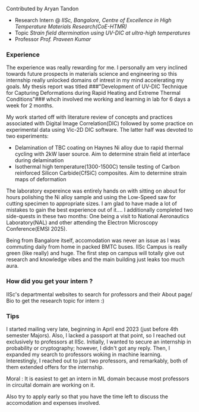 Contributed by Aryan Tandon

- Research Intern @ *IISc, Bangalore, Centre of Excellence in High Temperature Materials Research(CoE-HTMR)*
- Topic *Strain field dtermination using UV-DIC at ultra-high temperatures*
- Professor *Prof. Praveen Kumar*

### Experience
The experience was really rewarding for me. I personally am very inclined towards future prospects in materials science and engineering so this internship really unlocked domains of intrest in my mind accelerating my goals. My thesis report was titled ###"Development of UV-DIC Technique for Capturing Deformations during Rapid Heating and Extreme Thermal Conditions"### whcih involved me working and learning in lab for 6 days a week for 2 months. 

My work started off with literature review of concepts and practices associated with Digital Image Correlation(DIC) followed by some practice on experimental data using Vic-2D DIC software. The latter half was devoted to two experiments:
- Delamination of TBC coating on Haynes Ni alloy due to rapid thermal cycling with 2kW laser source. Aim to determine strain field at interface during delamination
- Isothermal high temperature(1300-1500C) tensile testing of Carbon reinforced Silicon Carbide(CfSiC) composites. Aim to determine strain maps of deformation

The laboratory expereince was entirely hands on with sitting on about for hours polishing the Ni alloy sample and using the Low-Speed saw for cutting specimen to appropriate sizes. I am glad to have made a lot of mistakes to gain the best experience out of it....
I additionally completed two side-quests in these two months: One being a visit to National Aeronautics Laboratory(NAL) and other attending the Electron Microscopy Conference(EMSI 2025). 

Being from Bangalore itself, accomodation was never an issue as I was commuting daily from home in packed BMTC buses. IISc Campus is really green (like really) and huge. The first step on campus will totally give out research and knowledge vibes and the main building just leaks too much aura.

### How did you get your intern ?
IISc's departmental websites to search for professors and their About page/ Bio to get the research topic for intern :)

### Tips
I started mailing very late, beginning in April end 2023 (just before 4th semester Majors). Also, I lacked a passport at that point, so I reached out exclusively to professors at IISc. Initially, I wanted to secure an internship in  probability or cryptography; however, I didn't got any reply. Then, I expanded my search to professors woking in machine learning. Interestingly, I reached out to just two professors, and remarkably, both of them extended offers for the internship.

Moral : It is easiest to get an intern in ML domain because most professors in circuital domain are working on it. 

Also try to apply early so that you have the time left to discuss the accomodation and expenses involved.

